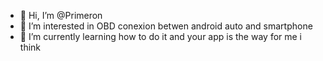 - 👋 Hi, I’m @Primeron
- 👀 I’m interested in OBD conexion betwen android auto and smartphone
- 🌱 I’m currently learning how to do it and your app is the way for me i think
  


<!---
Primeron/Primeron is a ✨ special ✨ repository because its `README.md` (this file) appears on your GitHub profile.
You can click the Preview link to take a look at your changes.
--->
